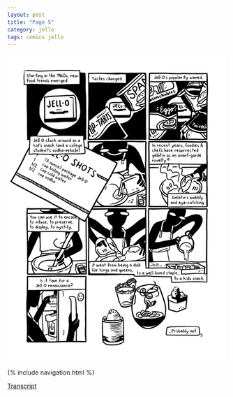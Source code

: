 ```yaml
---
layout: post
title: "Page 5"
category: jello
tags: comics jello
---
```


![Cover](/assets/jellozine/5.png)

{% include navigation.html %}

[Transcript](/jello/2022/01/25/jellotranscript)
